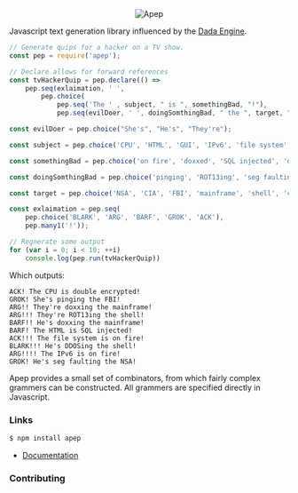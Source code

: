 <div align="center" >
    <img src="https://raw.githubusercontent.com/mattbierner/apep/master/documentation/apep.png" alt="Apep" />
</div>

Javascript text generation library influenced by the [Dada Engine][dada].

```javascript
// Generate quips for a hacker on a TV show.
const pep = require('apep');

// Declare allows for forward references
const tvHackerQuip = pep.declare(() =>
    pep.seq(exlaimation, ' ',
        pep.choice(
            pep.seq('The ' , subject, " is ", somethingBad, "!"),
            pep.seq(evilDoer, ' ', doingSomthingBad, " the ", target, "!"))));

const evilDoer = pep.choice("She's", "He's", "They're");

const subject = pep.choice('CPU', 'HTML', 'GUI', 'IPv6', 'file system', 'ACL');

const somethingBad = pep.choice('on fire', 'doxxed', 'SQL injected', 'double encrypted');

const doingSomthingBad = pep.choice('pinging', 'ROT13ing', 'seg faulting', 'doxxing', 'DDOSing');

const target = pep.choice('NSA', 'CIA', 'FBI', 'mainframe', 'shell', 'cloud');

const exlaimation = pep.seq(
    pep.choice('BLARK', 'ARG', 'BARF', 'GROK', 'ACK'),
    pep.many1('!'));

// Regnerate some output
for (var i = 0; i < 10; ++i)
    console.log(pep.run(tvHackerQuip))
```

Which outputs:

```
ACK! The CPU is double encrypted!
GROK! She's pinging the FBI!
ARG!! They're doxxing the mainframe!
ARG!!! They're ROT13ing the shell!
BARF!! He's doxxing the mainframe!
BARF! The HTML is SQL injected!
ACK!!! The file system is on fire!
BLARK!!! He's DDOSing the shell!
ARG!!!! The IPv6 is on fire!
GROK! He's seg faulting the NSA!
```

Apep provides a small set of combinators, from which fairly complex grammers can be constructed. All grammers are specified directly in Javascript.

### Links

```sh
$ npm install apep
```

* [Documentation][documentation]



### Contributing



[documentation]: https://github.com/mattbierner/apep/wiki
[dada]: http://dev.null.org/dadaengine/
